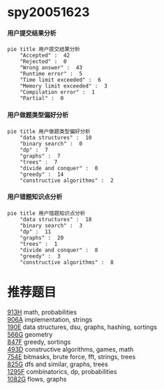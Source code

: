 # spy20051623

<!-- tabs:start -->



#### **用户提交结果分析**

```mermaid
pie title 用户提交结果分析
    "Accepted" :  42
    "Rejected" :  0
    "Wrong answer" :  43
    "Runtime error" :  5
    "Time limit exceeded" :  6
    "Memory limit exceeded" :  3
    "Compilation error" :  1
    "Partial" :  0
```

#### **用户做题类型偏好分析**

```mermaid
pie title 用户做题类型偏好分析
    "data structures" :  10
    "binary search" :  0
    "dp" :  7
    "graphs" :  7
    "trees" :  7
    "divide and conquer" :  0
    "greedy" :  14
    "constructive algorithms" :  2
```
#### **用户错题知识点分析**

```mermaid
pie title 用户错题知识点分析
    "data structures" :  18
    "binary search" :  3
    "dp" :  11
    "graphs" :  20
    "trees" :  1
    "divide and conquer" :  8
    "greedy" :  3
    "constructive algorithms" :  8
```



<!-- tabs:end -->
# 推荐题目
[913H](https://codeforces.com/contest/913/problem/H)		math,
                        probabilities		  
[906A](https://codeforces.com/contest/906/problem/A)		implementation,
                        strings		  
[190E](https://codeforces.com/contest/190/problem/E)		data structures,
                        dsu,
                        graphs,
                        hashing,
                        sortings		  
[566G](https://codeforces.com/contest/566/problem/G)		geometry		  
[847F](https://codeforces.com/contest/847/problem/F)		greedy,
                        sortings		  
[493D](https://codeforces.com/contest/493/problem/D)		constructive algorithms,
                        games,
                        math		  
[754E](https://codeforces.com/contest/754/problem/E)		bitmasks,
                        brute force,
                        fft,
                        strings,
                        trees		  
[825G](https://codeforces.com/contest/825/problem/G)		dfs and similar,
                        graphs,
                        trees		  
[1295F](https://codeforces.com/contest/1295/problem/F)		combinatorics,
                        dp,
                        probabilities		  
[1082G](https://codeforces.com/contest/1082/problem/G)		flows,
                        graphs		  
